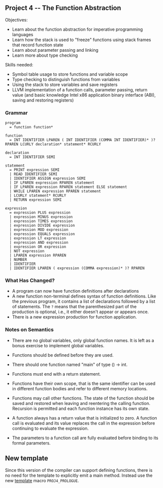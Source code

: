 ## Project 4 -- The Function Abstraction

Objectives:

- Learn about the function abstraction for imperative programming languages
- Learn how the stack is used to "freeze" functions using stack frames that record function state
- Learn about parameter passing and linking
- Learn more about type checking

Skills needed:

- Symbol table usage to store functions and variable scope
- Type checking to distinguish functions from variables
- Using the stack to store variables and save registers
- LLVM implementation of a function calls, parameter passing, return value (and basic knowledge Intel x86 application binary interface (ABI), saving and restoring registers)

### Grammar

    program
      = function function*

    function
      = INT IDENTIFIER LPAREN ( INT IDENTIFIER (COMMA INT IDENTIFIER)* )? RPAREN LCURLY declaration* statement* RCURLY

    declaration
      = INT IDENTIFIER SEMI

    statement
      = PRINT expression SEMI
      | READ IDENTIFIER SEMI
      | IDENTIFIER ASSIGN expression SEMI
      | IF LPAREN expression RPAREN statement
      | IF LPAREN expression RPAREN statement ELSE statement
      | WHILE LPAREN expression RPAREN statement
      | LCURLY statement* RCURLY
      | RETURN expression SEMI

    expression
      = expression PLUS expression
      | expression MINUS expression
      | expression TIMES expression
      | expression DIVIDE expression
      | expression MOD expression
      | expression EQUALS expression
      | expression LT expression
      | expression AND expression
      | expression OR expression
      | NOT expression
      | LPAREN expression RPAREN
      | NUMBER
      | IDENTIFIER
      | IDENTIFIER LPAREN ( expression (COMMA expression)* )? RPAREN


### What Has Changed?

- A program can now have function definitions after declarations
- A new function non-terminal defines syntax of function definitions.  Like the previous program, it contains a list of declarations followed by a list of statements.  The `?` means that the parenthesized part of the production is optional, i.e., it either doesn't appear or appears once.
- There is a new expression production for function application.

### Notes on Semantics

- There are no global variables, only global function names.  It is left as a bonus exercise to implement global variables.

- Functions should be defined before they are used.

- There should one function named "main" of type () -> int.

- Functions must end with a return statement.

- Functions have their own scope, that is the same identifier can be used in different function bodies and refer to different memory locations.

- Functions may call other functions.  The state of the function should be saved and restored when leaving and reentering the calling function.  Recursion is permitted and each function instance has its own state.

- A function always has a return value that is initialized to zero.  A function call is evaluated and its value replaces the call in the expression before continuing to evaluate the expression.

- The parameters to a function call are fully evaluated before binding to its formal parameters.


## New template

Since this version of the compiler can support defining functions, there is no need for the template to explicitly emit a main method.  Instead use the new [template](template.h) macro `PROJ4_PROLOGUE`.

